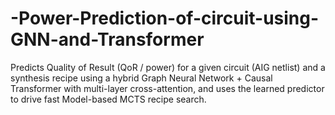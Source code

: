 # -Power-Prediction-of-circuit-using-GNN-and-Transformer
Predicts Quality of Result (QoR / power) for a given circuit (AIG netlist) and a synthesis recipe using a hybrid Graph Neural Network + Causal Transformer with multi-layer cross-attention, and uses the learned predictor to drive fast Model-based MCTS recipe search. 
